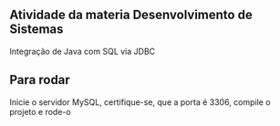 ## Atividade da materia Desenvolvimento de Sistemas

Integração de Java com SQL via JDBC

## Para rodar

Inicie o servidor MySQL, certifique-se, que a porta é 3306, compile o projeto e rode-o
